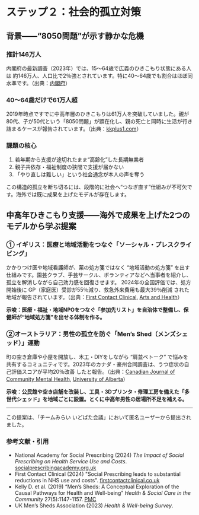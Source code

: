 # ステップ２：社会的孤立対策

## 背景――“8050問題”が示す静かな危機

### 推計146万人
内閣府の最新調査（2023年）では、15〜64歳で広義のひきこもり状態にある人は 約146万人、人口比で2％強とされています。特に40〜64歳でも割合はほぼ同水準です。（出典：[内閣府](https://www.resemom.jp/article/2023/04/04/71783.html)）

### 40〜64歳だけで61万人超
2019年時点ですでに中高年層のひきこもりは61万人を突破していました。親が80代、子が50代という「8050問題」が顕在化し、親の死亡と同時に生活が行き詰まるケースが報告されています。（出典：[kkplus1.com](https://www.kkplus1.com/2022/10/25/8050%E5%95%8F%E9%A1%8C%E3%81%A8%E3%81%AF%EF%BC%9F%E3%81%B2%E3%81%8D%E3%81%93%E3%82%82%E3%82%8A%E3%81%AE%E5%AD%90%E4%BE%9B%E3%82%92%E6%8A%B1%E3%81%88%E3%82%8B%E8%A6%AA%E3%81%AE%E8%80%81%E5%8C%96/)）

### 課題の核心
1. 若年期から支援が途切れたまま“高齢化”した長期無業者
2. 親子共依存・福祉制度の狭間で支援が届かない
3. 「やり直しは難しい」という社会通念が本人の声を奪う

この構造的孤立を断ち切るには、段階的に社会へ“つなぎ直す”仕組みが不可欠です。海外では既に成果を上げたモデルが存在します。

## 中高年ひきこもり支援――海外で成果を上げた2つのモデルから学ぶ提案

### ① イギリス：医療と地域活動をつなぐ「ソーシャル・プレスクライビング」
かかりつけ医や地域看護師が、薬の処方箋ではなく “地域活動の処方箋” を出す仕組みです。園芸クラブ、手芸サークル、ボランティアなどへ当事者を紹介し、孤立を解消しながら自己効力感を回復させます。
2024年の全国評価では、処方開始後に GP（家庭医）受診が55％減り、救急外来費用も最大39％削減 された地域が報告されています。（出典：[First Contact Clinical](https://firstcontactclinical.co.uk/news/social-prescribing-leads-to-substantial-reductions-in-nhs-use-and-costs/), [Arts and Health](https://www.artsandhealth.ie/2024/02/15/the-impact-of-social-prescribing-on-health-service-use-and-costs/)）

**示唆：医療・福祉・地域NPOをつなぐ「参加先リスト」を自治体で整備し、保健師が“地域処方箋”を出せる体制を作る。**

### ②オーストラリア：男性の孤立を防ぐ「Men’s Shed（メンズシェッド）」運動
町の空き倉庫や小屋を開放し、木工・DIYをしながら “肩並べトーク” で悩みを共有するコミュニティです。2023年のカナダ・豪州合同調査は、うつ症状の自己評価スコアが平均20％改善 したと報告。（出典：[Canadian Journal of Community Mental Health](https://cjcmh.com/doi/10.7870/cjcmh-2023-019), [University of Alberta](https://www.ualberta.ca/folio/2023/10/mens-sheds-offer-a-sense-of-community-and-well-being-for-those-at-risk-of-isolation.html)）

**示唆：公民館や空き店舗を改装し、工具・3Dプリンタ・修理工房を備えた「多世代シェッド」を地域ごとに設置。とくに中高年男性の居場所不足を補える。**

---
この提案は、「チームみらい いどばた会議」において匿名ユーザーから提出されました。

### 参考文献・引用
*   National Academy for Social Prescribing (2024) *The Impact of Social Prescribing on Health Service Use and Costs*. [socialprescribingacademy.org.uk](https://socialprescribingacademy.org.uk/resources/the-impact-of-social-prescribing-on-health-service-use-and-costs-2/)
*   First Contact Clinical (2024) "Social Prescribing leads to substantial reductions in NHS use and costs". [firstcontactclinical.co.uk](https://firstcontactclinical.co.uk/news/social-prescribing-leads-to-substantial-reductions-in-nhs-use-and-costs/)
*   Kelly D. et al. (2019) “Men’s Sheds: A Conceptual Exploration of the Causal Pathways for Health and Well-being” *Health & Social Care in the Community* 27(5):1147-1157. [PMC](https://www.ncbi.nlm.nih.gov/pmc/articles/PMC6852195/)
*   UK Men’s Sheds Association (2023) *Health & Well-being Survey*.
